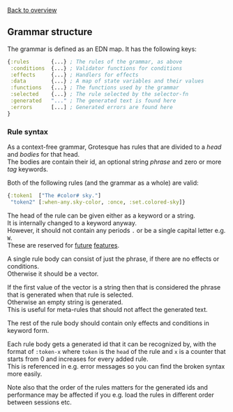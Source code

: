 [Back to overview](overview.md)

## Grammar structure
The grammar is defined as an EDN map. It has the following keys:
```clojure
{:rules       {...} ; The rules of the grammar, as above
 :conditions  {...} ; Validator functions for conditions 
 :effects     {...} ; Handlers for effects
 :data        {...} ; A map of state variables and their values
 :functions   {...} ; The functions used by the grammar
 :selected    {...} ; The rule selected by the selector-fn
 :generated   "..." ; The generated text is found here
 :errors      [...] ; Generated errors are found here
}
```

### Rule syntax
As a context-free grammar, Grotesque has rules that are divided to a *head* and *bodies* for that head.  
The bodies are contain their id, an optional string *phrase* and zero or more *tag* keywords.

Both of the following rules (and the grammar as a whole) are valid:  
```clojure
{:token1  ["The #color# sky."]
 "token2" [:when-any.sky-color, :once, :set.colored-sky]}
```

The head of the rule can be given either as a keyword or a string.  
It is internally changed to a keyword anyway.  
However, it should not contain any periods `.` or be a single capital letter e.g. `W`.  
These are reserved for [future](future.md#modifiers) [features](future.md#pattern-matching).

A single rule body can consist of just the phrase, if there are no effects or conditions.  
Otherwise it should be a vector. 

If the first value of the vector is a string then that is considered the phrase that is generated when that rule is selected.   
Otherwise an empty string is generated.  
This is useful for meta-rules that should not affect the generated text.

The rest of the rule body should contain only effects and conditions in keyword form.  

Each rule body gets a generated id that it can be recognized by, 
with the format of `:token-x` where `token` is the `head` of the rule and `x` is a counter 
that starts from 0 and increases for every added rule.  
This is referenced in e.g. error messages so you can find the broken syntax more easily.

Note also that the order of the rules matters for the generated ids and performance may be affected
 if you e.g. load the rules in different order between sessions etc.
